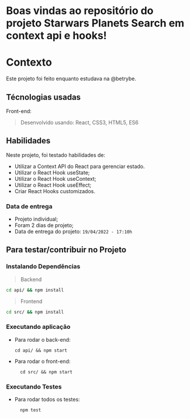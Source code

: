 # Boas vindas ao repositório do projeto Starwars Planets Search em context api e hooks!

# Contexto
Este projeto foi feito enquanto estudava na @betrybe.

## Técnologias usadas

Front-end:
> Desenvolvido usando: React, CSS3, HTML5, ES6
## Habilidades

Neste projeto, foi testado habilidades de:

- Utilizar a Context API do React para gerenciar estado.
- Utilizar o React Hook useState;
- Utilizar o React Hook useContext;
- Utilizar o React Hook useEffect;
- Criar React Hooks customizados.

### Data de entrega

- Projeto individual;
- Foram 2 dias de projeto;
- Data de entrega do projeto: `19/04/2022 - 17:10h`

## Para testar/contribuir no Projeto

### Instalando Dependências

> Backend
```bash
cd api/ && npm install
``` 
> Frontend
```bash
cd src/ && npm install
``` 
### Executando aplicação

* Para rodar o back-end:

  ```
  cd api/ && npm start
  ```
* Para rodar o front-end:

  ```
    cd src/ && npm start
  ```

### Executando Testes

* Para rodar todos os testes:

  ```
    npm test
  ```